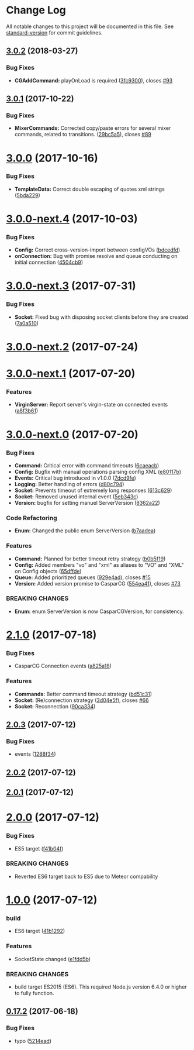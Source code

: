 # Change Log

All notable changes to this project will be documented in this file. See [standard-version](https://github.com/conventional-changelog/standard-version) for commit guidelines.

<a name="3.0.2"></a>
## [3.0.2](https://github.com/SuperFlyTV/casparcg-connection/compare/v3.0.1...v3.0.2) (2018-03-27)


### Bug Fixes

* **CGAddCommand:** playOnLoad is required ([3fc9300](https://github.com/SuperFlyTV/casparcg-connection/commit/3fc9300)), closes [#93](https://github.com/SuperFlyTV/casparcg-connection/issues/93)



<a name="3.0.1"></a>
## [3.0.1](https://github.com/SuperFlyTV/casparcg-connection/compare/v3.0.0...v3.0.1) (2017-10-22)


### Bug Fixes

* **MixerCommands:** Corrected copy/paste errors for several mixer commands, related to transitions. ([29bc5a5](https://github.com/SuperFlyTV/casparcg-connection/commit/29bc5a5)), closes [#89](https://github.com/SuperFlyTV/casparcg-connection/issues/89)



<a name="3.0.0"></a>
# [3.0.0](https://github.com/SuperFlyTV/casparcg-connection/compare/v3.0.0-next.4...v3.0.0) (2017-10-16)


### Bug Fixes

* **TemplateData:** Correct double escaping of quotes xml strings ([5bda229](https://github.com/SuperFlyTV/casparcg-connection/commit/5bda229))



<a name="3.0.0-next.4"></a>
# [3.0.0-next.4](https://github.com/SuperFlyTV/casparcg-connection/compare/v3.0.0-next.3...v3.0.0-next.4) (2017-10-03)


### Bug Fixes

* **Config:** Correct cross-version-import between configVOs ([bdcedfd](https://github.com/SuperFlyTV/casparcg-connection/commit/bdcedfd))
* **onConnection:** Bug with promise resolve and queue conducting on initial connection ([4504cb9](https://github.com/SuperFlyTV/casparcg-connection/commit/4504cb9))



<a name="3.0.0-next.3"></a>
# [3.0.0-next.3](https://github.com/SuperFlyTV/casparcg-connection/compare/v3.0.0-next.2...v3.0.0-next.3) (2017-07-31)


### Bug Fixes

* **Socket:** Fixed bug with disposing socket clients before they are created ([7a0a510](https://github.com/SuperFlyTV/casparcg-connection/commit/7a0a510))



<a name="3.0.0-next.2"></a>
# [3.0.0-next.2](https://github.com/SuperFlyTV/casparcg-connection/compare/3.0.0-next.1...v3.0.0-next.2) (2017-07-24)



<a name="3.0.0-next.1"></a>
# [3.0.0-next.1](https://github.com/SuperFlyTV/casparcg-connection/compare/v3.0.0-next.0...v3.0.0-next.1) (2017-07-20)


### Features

* **VirginServer:** Report server's virgin-state on connected events ([a8f3b61](https://github.com/SuperFlyTV/casparcg-connection/commit/a8f3b61))



<a name="3.0.0-next.0"></a>
# [3.0.0-next.0](https://github.com/SuperFlyTV/casparcg-connection/compare/v2.1.0...v3.0.0-next.0) (2017-07-20)


### Bug Fixes

* **Command:** Critical error with command timeouts ([6caeacb](https://github.com/SuperFlyTV/casparcg-connection/commit/6caeacb))
* **Config:** Bugfix with manual operations parsing config XML ([e80117b](https://github.com/SuperFlyTV/casparcg-connection/commit/e80117b))
* **Events:** Critical bug introduced in v1.0.0 ([7dcd9fe](https://github.com/SuperFlyTV/casparcg-connection/commit/7dcd9fe))
* **Logging:** Better handling of errors ([d80c794](https://github.com/SuperFlyTV/casparcg-connection/commit/d80c794))
* **Socket:** Prevents timeout of extremely long responses ([613c629](https://github.com/SuperFlyTV/casparcg-connection/commit/613c629))
* **Socket:** Removed unused internal event ([5eb343c](https://github.com/SuperFlyTV/casparcg-connection/commit/5eb343c))
* **Version:** bugfix for setting manuel ServerVersion ([8362a22](https://github.com/SuperFlyTV/casparcg-connection/commit/8362a22))


### Code Refactoring

* **Enum:** Changed the public enum ServerVersion ([b7aadea](https://github.com/SuperFlyTV/casparcg-connection/commit/b7aadea))


### Features

* **Command:** Planned for better timeout retry strategy ([b0b5f19](https://github.com/SuperFlyTV/casparcg-connection/commit/b0b5f19))
* **Config:** Added members "vo" and "xml" as aliases to "VO" and "XML" on Config objects ([65dffde](https://github.com/SuperFlyTV/casparcg-connection/commit/65dffde))
* **Queue:** Added prioritized queues ([929e4ad](https://github.com/SuperFlyTV/casparcg-connection/commit/929e4ad)), closes [#15](https://github.com/SuperFlyTV/casparcg-connection/issues/15)
* **Version:** Added version promise to CasparCG ([554ea41](https://github.com/SuperFlyTV/casparcg-connection/commit/554ea41)), closes [#73](https://github.com/SuperFlyTV/casparcg-connection/issues/73)


### BREAKING CHANGES

* **Enum:** enum ServerVersion is now CasparCGVersion, for consistency.



<a name="2.1.0"></a>
# [2.1.0](https://github.com/SuperFlyTV/casparcg-connection/compare/v2.0.3...v2.1.0) (2017-07-18)


### Bug Fixes

* CasparCG Connection events ([a825a18](https://github.com/SuperFlyTV/casparcg-connection/commit/a825a18))


### Features

* **Commands:** Better command timeout strategy ([bd51c31](https://github.com/SuperFlyTV/casparcg-connection/commit/bd51c31))
* **Socket:** (Re)connection strategy ([3d04e5f](https://github.com/SuperFlyTV/casparcg-connection/commit/3d04e5f)), closes [#66](https://github.com/SuperFlyTV/casparcg-connection/issues/66)
* **Socket:** Reconnection ([90ca334](https://github.com/SuperFlyTV/casparcg-connection/commit/90ca334))



<a name="2.0.3"></a>
## [2.0.3](https://github.com/SuperFlyTV/casparcg-connection/compare/v2.0.2...v2.0.3) (2017-07-12)


### Bug Fixes

* events ([1288f34](https://github.com/SuperFlyTV/casparcg-connection/commit/1288f34))



<a name="2.0.2"></a>
## [2.0.2](https://github.com/SuperFlyTV/casparcg-connection/compare/v2.0.1...v2.0.2) (2017-07-12)



<a name="2.0.1"></a>
## [2.0.1](https://github.com/SuperFlyTV/casparcg-connection/compare/v2.0.0...v2.0.1) (2017-07-12)



<a name="2.0.0"></a>
# [2.0.0](https://github.com/SuperFlyTV/casparcg-connection/compare/v1.0.0...v2.0.0) (2017-07-12)


### Bug Fixes

* ES5 target ([f41b04f](https://github.com/SuperFlyTV/casparcg-connection/commit/f41b04f))


### BREAKING CHANGES

* Reverted ES6 target back to ES5 due to Meteor compability



<a name="1.0.0"></a>
# [1.0.0](https://github.com/SuperFlyTV/casparcg-connection/compare/v0.17.2...v1.0.0) (2017-07-12)


### build

* ES6 target ([41b1292](https://github.com/SuperFlyTV/casparcg-connection/commit/41b1292))


### Features

* SocketState changed ([e1fdd5b](https://github.com/SuperFlyTV/casparcg-connection/commit/e1fdd5b))


### BREAKING CHANGES

* build target ES2015 (ES6). This required Node.js version 6.4.0 or higher to fully function.



<a name="0.17.2"></a>
## [0.17.2](https://github.com/SuperFlyTV/casparcg-connection/compare/v0.17.1...v0.17.2) (2017-06-18)


### Bug Fixes

* typo ([5214ead](https://github.com/SuperFlyTV/casparcg-connection/commit/5214ead))
